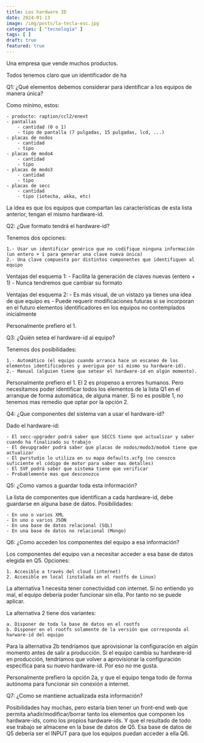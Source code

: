 ```yaml
---
title: Los hardware ID
date: 2024-01-13
image: /img/posts/la-tecla-esc.jpg
categories: [ "tecnología" ]
tags: [ ]
draft: true
featured: true
---
```


Una empresa que vende muchos productos. 

Todos tenemos claro que un identificador de ha


Q1: ¿Qué elementos debemos considerar para identificar a los equipos de manera única?

Como mínimo, estos:

    - producto: raption/ccl2/enext
    - pantallas
        - cantidad (0 o 1)
        - tipo de pantalla (7 pulgadas, 15 pulgadas, lcd, ...)
    - placas de nodos
        - cantidad
        - tipo
    - placas de modo4
        - cantidad
        - tipo
    - placas de modo3
        - cantidad
        - tipo
    - placas de secc
        - cantidad
        - tipo (iotecha, akka, etc)

La idea es que los equipos que compartan las características de esta lista anterior, tengan el mismo hardware-id.

Q2: ¿Que formato tendrá el hardware-id?

Tenemos dos opciones:

    1.- Usar un identificar genérico que no codifique ninguna información (un entero + 1 para generar una clave nueva única)
    2.- Una clave compuesta por distintos componentes que identifiquen al equipo

Ventajas del esquema 1:
    - Facilita la generación de claves nuevas (entero + 1)
    - Nunca tendremos que cambiar su formato 

Ventajas del esquema 2:
    - Es más visual, de un vistazo ya tienes una idea de que equipo es
    - Puede requerir modificaciones futuras si se incorporan en el futuro elementos identificadores en los equipos no contemplados inicialmente

Personalmente prefiero el 1.

Q3: ¿Quién setea el hardware-id al equipo?

Tenemos dos posibilidades:

    1.- Automático (el equipo cuando arranca hace un escaneo de los elementos identificadores y averigua por sí mismo su hardware-id).
    2.- Manual (alguien tiene que setear el hardware-id en algún momento).

Personalmente prefiero el 1. El 2 es propenso a errores humanos.
Pero necesitamos poder identificar todos los elementos de la lista Q1 en el arranque de forma automática, de alguna maner.
Si no es posible 1, no tenemos mas remedio que optar por la opción 2.

Q4: ¿Que componentes del sistema van a usar el hardware-id?

Dado el hardware-id:

    - El secc-upgrader podrá saber que SECCS tiene que actualizar y saber cuando ha finalizado su trabajo
    - El devupgrader podrá saber que placas de nodos/modo3/modo4 tiene que actualizar
    - El pwrstudio lo utiliza en su mapa defaults.xcfg (no conozco suficiente el código de motor para saber mas detalles)
    - El SVF podrá saber que sistema tiene que verificar
    - Probablemente mas que desconozco

Q5: ¿Como vamos a guardar toda esta información?

La lista de componentes que identifican a cada hardware-id, debe guardarse en alguna base de datos. Posibilidades:

    - En uno o varios XML
    - En uno o varios JSON
    - En una base de datos relacional (SQL)
    - En una base de datos no relacional (Mongo)

Q6: ¿Como acceden los componentes del equipo a esa información?

Los componentes del equipo van a necesitar acceder a esa base de datos elegida en Q5.
Opciones:

    1. Accesible a través del cloud (internet)
    2. Accesible en local (instalada en el rootfs de Linux)

La alternativa 1 necesita tener conectividad con internet. Si no entiendo yo mal, el equipo debería poder funcionar sin ella. Por tanto no se puede aplicar.

La alternativa 2 tiene dos variantes:

    a. Disponer de toda la base de datos en el rootfs
    b. Disponer en el rootfs solamente de la versión que corresponda al harware-id del equipo

Para la alternativa 2b tendríamos que aprovisionar la configuración en algún momento antes de salir a producción. Si el equipo cambia su hardware-id en producción, tendríamos que volver a aprovisionar la configuración especifica para su nuevo hardware-id. Por eso no me gusta.

Personalmente prefiero la opción 2a, y que el equipo tenga todo de forma autónoma para funcionar sin conexión a internet.

Q7: ¿Como se mantiene actualizada esta información?

Posibilidades hay muchas, pero estaría bien tener un front-end web que permita añadir/modificar/borrar tanto los elementos que componen los hardware-ids, como los propios hardware-ids. 
Y que el resultado de todo ese trabajo se almacene en la base de datos de Q5.
Esa base de datos de Q5 debería ser el INPUT para que los equipos puedan acceder a ella Q6. 


